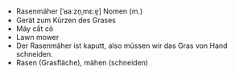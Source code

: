 - Rasenmäher [ˈʁaːzn̩ˌmɛːɐ̯] Nomen (m.) 
- Gerät zum Kürzen des Grases
- Máy cắt cỏ
- Lawn mower
- Der Rasenmäher ist kaputt, also müssen wir das Gras von Hand schneiden.	
- Rasen (Grasfläche), mähen (schneiden)